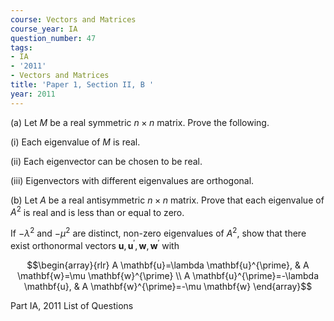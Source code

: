 ```yaml
---
course: Vectors and Matrices
course_year: IA
question_number: 47
tags:
- IA
- '2011'
- Vectors and Matrices
title: 'Paper 1, Section II, B '
year: 2011
---
```




(a) Let $M$ be a real symmetric $n \times n$ matrix. Prove the following.

(i) Each eigenvalue of $M$ is real.

(ii) Each eigenvector can be chosen to be real.

(iii) Eigenvectors with different eigenvalues are orthogonal.

(b) Let $A$ be a real antisymmetric $n \times n$ matrix. Prove that each eigenvalue of $A^{2}$ is real and is less than or equal to zero.

If $-\lambda^{2}$ and $-\mu^{2}$ are distinct, non-zero eigenvalues of $A^{2}$, show that there exist orthonormal vectors $\mathbf{u}, \mathbf{u}^{\prime}, \mathbf{w}, \mathbf{w}^{\prime}$ with

$$\begin{array}{rlr}
A \mathbf{u}=\lambda \mathbf{u}^{\prime}, & A \mathbf{w}=\mu \mathbf{w}^{\prime} \\
A \mathbf{u}^{\prime}=-\lambda \mathbf{u}, & A \mathbf{w}^{\prime}=-\mu \mathbf{w}
\end{array}$$

Part IA, 2011 List of Questions